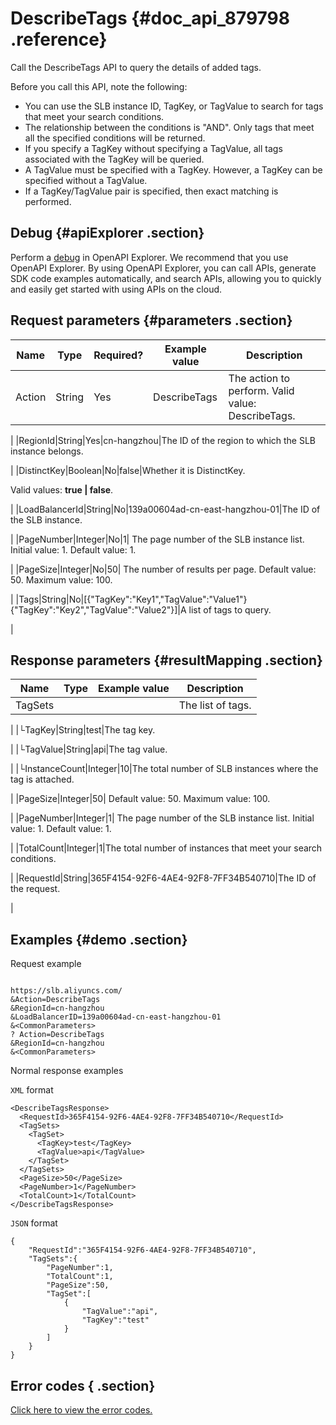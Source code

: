 # DescribeTags {#doc_api_879798 .reference}

Call the DescribeTags API to query the details of added tags.

Before you call this API, note the following:

-   You can use the SLB instance ID, TagKey, or TagValue to search for tags that meet your search conditions.
-   The relationship between the conditions is "AND". Only tags that meet all the specified conditions will be returned.
-   If you specify a TagKey without specifying a TagValue, all tags associated with the TagKey will be queried.
-   A TagValue must be specified with a TagKey. However, a TagKey can be specified without a TagValue.
-   If a TagKey/TagValue pair is specified, then exact matching is performed.

## Debug {#apiExplorer .section}

Perform a [debug](https://api.aliyun.com/#product=Slb&api=AddVServerGroupBackendServers) in OpenAPI Explorer. We recommend that you use OpenAPI Explorer. By using OpenAPI Explorer, you can call APIs, generate SDK code examples automatically, and search APIs, allowing you to quickly and easily get started with using APIs on the cloud.

## Request parameters {#parameters .section}

|Name|Type|Required?|Example value|Description|
|----|----|---------|-------------|-----------|
|Action|String|Yes|DescribeTags| The action to perform. Valid value: DescribeTags.

 |
|RegionId|String|Yes|cn-hangzhou|The ID of the region to which the SLB instance belongs.

 |
|DistinctKey|Boolean|No|false|Whether it is DistinctKey.

 Valid values: **true | false**.

 |
|LoadBalancerId|String|No|139a00604ad-cn-east-hangzhou-01|The ID of the SLB instance.

 |
|PageNumber|Integer|No|1| The page number of the SLB instance list. Initial value: 1. Default value: 1.

 |
|PageSize|Integer|No|50| The number of results per page. Default value: 50. Maximum value: 100.

 |
|Tags|String|No|\[\{"TagKey":"Key1","TagValue":"Value1"\}\{"TagKey":"Key2","TagValue":"Value2"\}\]|A list of tags to query.

 |

## Response parameters {#resultMapping .section}

|Name|Type|Example value|Description|
|----|----|-------------|-----------|
|TagSets| | |The list of tags.

 |
|└TagKey|String|test|The tag key.

 |
|└TagValue|String|api|The tag value.

 |
|└InstanceCount|Integer|10|The total number of SLB instances where the tag is attached.

 |
|PageSize|Integer|50| Default value: 50. Maximum value: 100.

 |
|PageNumber|Integer|1| The page number of the SLB instance list. Initial value: 1. Default value: 1.

 |
|TotalCount|Integer|1|The total number of instances that meet your search conditions.

 |
|RequestId|String|365F4154-92F6-4AE4-92F8-7FF34B540710|The ID of the request.

 |

## Examples {#demo .section}

Request example

``` {#request_demo}

https://slb.aliyuncs.com/
&Action=DescribeTags
&RegionId=cn-hangzhou
&LoadBalancerID=139a00604ad-cn-east-hangzhou-01
&<CommonParameters>
? Action=DescribeTags
&RegionId=cn-hangzhou
&<CommonParameters>

```

Normal response examples

`XML` format

``` {#xml_return_success_demo}
<DescribeTagsResponse>
  <RequestId>365F4154-92F6-4AE4-92F8-7FF34B540710</RequestId>
  <TagSets>
    <TagSet>
      <TagKey>test</TagKey>
      <TagValue>api</TagValue>
    </TagSet>
  </TagSets>
  <PageSize>50</PageSize>
  <PageNumber>1</PageNumber>
  <TotalCount>1</TotalCount>
</DescribeTagsResponse>

```

`JSON` format

``` {#json_return_success_demo}
{
	"RequestId":"365F4154-92F6-4AE4-92F8-7FF34B540710",
	"TagSets":{
		"PageNumber":1,
		"TotalCount":1,
		"PageSize":50,
		"TagSet":[
			{
				"TagValue":"api",
				"TagKey":"test"
			}
		]
	}
}
```

## Error codes { .section}

[Click here to view the error codes.](https://error-center.aliyun.com/status/product/Slb)

